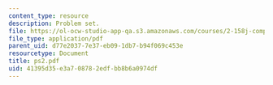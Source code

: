 ```yaml
---
content_type: resource
description: Problem set.
file: https://ol-ocw-studio-app-qa.s3.amazonaws.com/courses/2-158j-computational-geometry-spring-2003/41395d35e3a708782edfbb8b6a0974df_ps2.pdf
file_type: application/pdf
parent_uid: d77e2037-7e37-eb09-1db7-b94f069c453e
resourcetype: Document
title: ps2.pdf
uid: 41395d35-e3a7-0878-2edf-bb8b6a0974df
---
```

